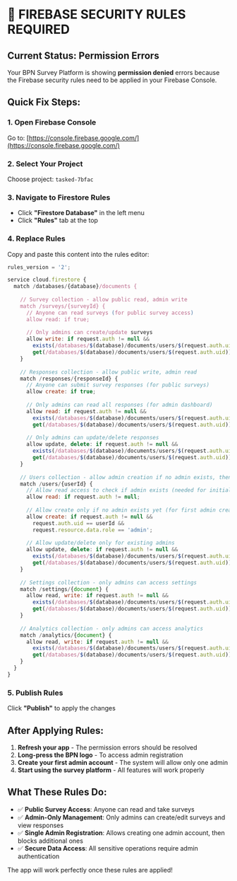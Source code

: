 # 🚨 FIREBASE SECURITY RULES REQUIRED

## Current Status: Permission Errors

Your BPN Survey Platform is showing **permission denied** errors because the Firebase security rules need to be applied in your Firebase Console.

## Quick Fix Steps:

### 1. Open Firebase Console
Go to: [https://console.firebase.google.com/](https://console.firebase.google.com/)

### 2. Select Your Project
Choose project: `tasked-7bfac`

### 3. Navigate to Firestore Rules
- Click **"Firestore Database"** in the left menu
- Click **"Rules"** tab at the top

### 4. Replace Rules
Copy and paste this content into the rules editor:

```javascript
rules_version = '2';

service cloud.firestore {
  match /databases/{database}/documents {
    
    // Survey collection - allow public read, admin write
    match /surveys/{surveyId} {
      // Anyone can read surveys (for public survey access)
      allow read: if true;
      
      // Only admins can create/update surveys
      allow write: if request.auth != null && 
        exists(/databases/$(database)/documents/users/$(request.auth.uid)) &&
        get(/databases/$(database)/documents/users/$(request.auth.uid)).data.role == 'admin';
    }
    
    // Responses collection - allow public write, admin read
    match /responses/{responseId} {
      // Anyone can submit survey responses (for public surveys)
      allow create: if true;
      
      // Only admins can read all responses (for admin dashboard)
      allow read: if request.auth != null && 
        exists(/databases/$(database)/documents/users/$(request.auth.uid)) &&
        get(/databases/$(database)/documents/users/$(request.auth.uid)).data.role == 'admin';
      
      // Only admins can update/delete responses
      allow update, delete: if request.auth != null && 
        exists(/databases/$(database)/documents/users/$(request.auth.uid)) &&
        get(/databases/$(database)/documents/users/$(request.auth.uid)).data.role == 'admin';
    }
    
    // Users collection - allow admin creation if no admin exists, then admin-only access
    match /users/{userId} {
      // Allow read access to check if admin exists (needed for initial setup)
      allow read: if request.auth != null;
      
      // Allow create only if no admin exists yet (for first admin creation)
      allow create: if request.auth != null && 
        request.auth.uid == userId &&
        request.resource.data.role == 'admin';
      
      // Allow update/delete only for existing admins
      allow update, delete: if request.auth != null && 
        exists(/databases/$(database)/documents/users/$(request.auth.uid)) &&
        get(/databases/$(database)/documents/users/$(request.auth.uid)).data.role == 'admin';
    }
    
    // Settings collection - only admins can access settings
    match /settings/{document} {
      allow read, write: if request.auth != null && 
        exists(/databases/$(database)/documents/users/$(request.auth.uid)) &&
        get(/databases/$(database)/documents/users/$(request.auth.uid)).data.role == 'admin';
    }
    
    // Analytics collection - only admins can access analytics
    match /analytics/{document} {
      allow read, write: if request.auth != null && 
        exists(/databases/$(database)/documents/users/$(request.auth.uid)) &&
        get(/databases/$(database)/documents/users/$(request.auth.uid)).data.role == 'admin';
    }
  }
}
```

### 5. Publish Rules
Click **"Publish"** to apply the changes

## After Applying Rules:

1. **Refresh your app** - The permission errors should be resolved
2. **Long-press the BPN logo** - To access admin registration
3. **Create your first admin account** - The system will allow only one admin
4. **Start using the survey platform** - All features will work properly

## What These Rules Do:

- ✅ **Public Survey Access**: Anyone can read and take surveys
- ✅ **Admin-Only Management**: Only admins can create/edit surveys and view responses
- ✅ **Single Admin Registration**: Allows creating one admin account, then blocks additional ones
- ✅ **Secure Data Access**: All sensitive operations require admin authentication

The app will work perfectly once these rules are applied!